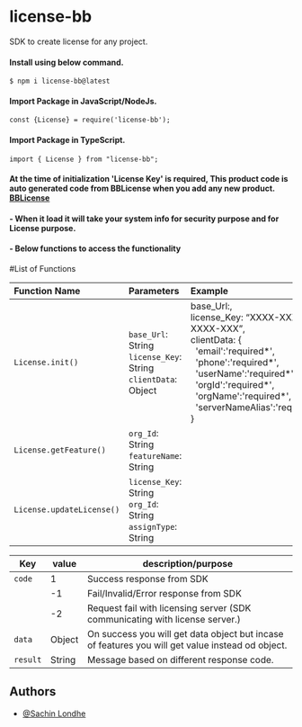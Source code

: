 # license-bb
 SDK to create license for any project.

#### Install using below command.
```
$ npm i license-bb@latest

```

#### Import Package in JavaScript/NodeJs.
```
const {License} = require('license-bb');

```

#### Import Package in TypeScript.
```
import { License } from "license-bb";

```

#### At the time of initialization 'License Key' is required, This product code is auto generated code from BBLicense when you add any new product. [BBLicense](https://licensing.crib4u.com/sign-in)

#### - When it load it will take your system info for security purpose and for License purpose.

#### - Below functions to access the functionality


#List of Functions

| Function Name | Parameters | Example |
| :----------|:--------- | :--------- | 
| `License.init()` | `base_Url`: String <br />`license_Key`: String <br />`clientData`: Object | base_Url:<LicenseServerBaseUrl>,<br />license_Key: “XXXX-XXXXX-XXXX-XXX”, <br />clientData: {<br />&nbsp;&nbsp;'email':'required*',<br />&nbsp;&nbsp;'phone':'required*',<br />&nbsp;&nbsp;'userName':'required*',<br />&nbsp;&nbsp;'orgId':'required*',<br />&nbsp;&nbsp;'orgName':'required*', <br />&nbsp;&nbsp;'serverNameAlias':'required*'<br />}|
| `License.getFeature()` | `org_Id`: String <br />`featureName`: String     | 
| `License.updateLicense()` | `license_Key`: String <br />`org_Id`: String <br />`assignType`: String     | 

| Key | value | description/purpose | 
|----- |------ |------ |
| `code` | 1 | Success response from SDK |
|   | -1 | Fail/Invalid/Error response from SDK |
|   | -2 | Request fail with licensing server (SDK communicating with license server.) |
| `data` | Object | On success you will get data object but incase of features you will get value instead od object. |
| `result` | String | Message based on different response code. |

## Authors

- [@Sachin Londhe](https://github.com/sachin-8055)